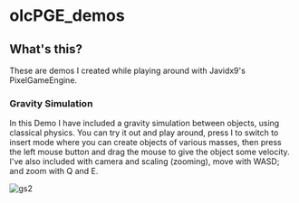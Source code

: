 # olcPGE_demos
## What's this?
These are demos I created while playing around with Javidx9's PixelGameEngine.

### Gravity Simulation
In this Demo I have included a gravity simulation between objects, using classical physics. You can try it out and play around, press I to switch to insert mode where you can create objects of various masses, then press the left mouse button and drag the mouse to give the object some velocity.
I've also included with camera and scaling (zooming), move with WASD; and zoom with Q and E.

![gs2](https://user-images.githubusercontent.com/60942163/156193181-875162c8-00c5-4ae6-ad9d-01119ca04e5b.gif)
